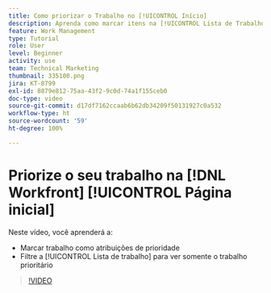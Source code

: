```yaml
---
title: Como priorizar o Trabalho no [!UICONTROL Início]
description: Aprenda como marcar itens na [!UICONTROL Lista de Trabalho] como atribuições prioritárias na página inicial. Em seguida, filtre a lista para ver seu trabalho priorizado em [!DNL  Workfront].
feature: Work Management
type: Tutorial
role: User
level: Beginner
activity: use
team: Technical Marketing
thumbnail: 335100.png
jira: KT-8799
exl-id: 8879e812-75aa-43f2-9c0d-74a1f155ceb0
doc-type: video
source-git-commit: d17df7162ccaab6b62db34209f50131927c0a532
workflow-type: ht
source-wordcount: '59'
ht-degree: 100%

---
```


# Priorize o seu trabalho na [!DNL Workfront] [!UICONTROL Página inicial]

Neste vídeo, você aprenderá a:

* Marcar trabalho como atribuições de prioridade
* Filtre a [!UICONTROL Lista de trabalho] para ver somente o trabalho prioritário

>[!VIDEO](https://video.tv.adobe.com/v/3438537/?quality=12&learn=on&enablevpops&captions=por_br)
